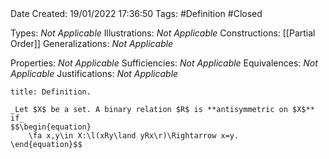 <br />
<br />

Date Created: 19/01/2022 17:36:50
Tags: #Definition #Closed

Types: _Not Applicable_
Illustrations: _Not Applicable_ 
Constructions: [[Partial Order]]
Generalizations: _Not Applicable_

Properties: _Not Applicable_
Sufficiencies: _Not Applicable_
Equivalences: _Not Applicable_
Justifications: _Not Applicable_

``` ad-Definition
title: Definition.

_Let $X$ be a set. A binary relation $R$ is **antisymmetric on $X$** if_
$$\begin{equation}
    \fa x,y\in X:\l(xRy\land yRx\r)\Rightarrow x=y.
\end{equation}$$

```
